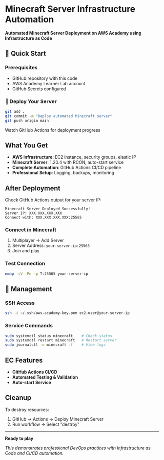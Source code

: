 # Minecraft Server Infrastructure Automation

**Automated Minecraft Server Deployment on AWS Academy using Infrastructure as Code**

## 🚀 Quick Start

### Prerequisites 
- GitHub repository with this code
- AWS Academy Learner Lab account 
- GitHub Secrets configured

### 🚀 Deploy Your Server

```bash
git add .
git commit -m "Deploy automated Minecraft server"
git push origin main
```

Watch GitHub Actions for deployment progress

## What You Get

- **AWS Infrastructure**: EC2 instance, security groups, elastic IP
- **Minecraft Server**: 1.20.4 with RCON, auto-start service
- **Complete Automation**: GitHub Actions CI/CD pipeline
- **Professional Setup**: Logging, backups, monitoring

## After Deployment

Check GitHub Actions output for your server IP:
```
Minecraft Server Deployed Successfully!
Server IP: XXX.XXX.XXX.XXX
Connect with: XXX.XXX.XXX.XXX:25565
```

### Connect in Minecraft
1. Multiplayer → Add Server
2. Server Address: `your-server-ip:25565`
3. Join and play

### Test Connection
```bash
nmap -sV -Pn -p T:25565 your-server-ip
```

## 🔧 Management

### SSH Access
```bash
ssh -i ~/.ssh/aws-academy-key.pem ec2-user@your-server-ip
```

### Service Commands
```bash
sudo systemctl status minecraft    # Check status
sudo systemctl restart minecraft   # Restart server
sudo journalctl -u minecraft -f    # View logs
```

## EC Features

- **GitHub Actions CI/CD** 
- **Automated Testing & Validation**
- **Auto-start Service**

## Cleanup

To destroy resources:
1. GitHub → Actions → Deploy Minecraft Server
2. Run workflow → Select "destroy"

---

**Ready to play**

*This demonstrates professional DevOps practices with Infrastructure as Code and CI/CD automation.*
